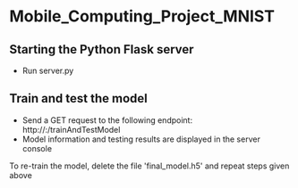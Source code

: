 # Mobile_Computing_Project_MNIST

## Starting the Python Flask server
- Run server.py

## Train and test the model
- Send a GET request to the following endpoint: http://<Server IP>:<Server Port Number>/trainAndTestModel
- Model information and testing results are displayed in the server console

To re-train the model, delete the file 'final_model.h5' and repeat steps given above
